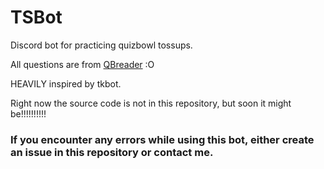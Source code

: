 # TSBot
Discord bot for practicing quizbowl tossups.

All questions are from [QBreader](https://www.qbreader.org/about) :O

HEAVILY inspired by tkbot.

Right now the source code is not in this repository, but soon it might be!!!!!!!!!!

### If you encounter any errors while using this bot, either create an issue in this repository or contact me.
